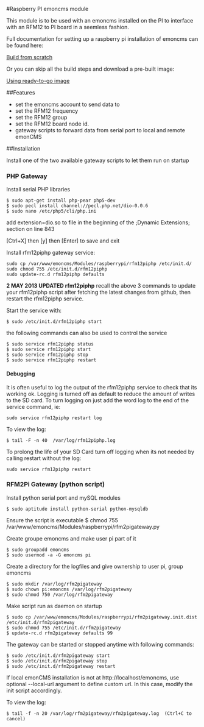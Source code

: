 #Raspberry PI emoncms module

This module is to be used with an emoncms installed on the PI to interface with an RFM12 to PI board in a seemless fashion.

Full documentation for setting up a raspberry pi installation of emoncms can be found here:

[Build from scratch](http://emoncms.org/site/docs/raspberrypibuild)

Or you can skip all the build steps and download a pre-built image:

[Using ready-to-go image](http://emoncms.org/site/docs/raspberrypiimage)

##Features
- set the emoncms account to send data to
- set the RFM12 frequency
- set the RFM12 group
- set the RFM12 board node id.
- gateway scripts to forward data from serial port to local and remote emonCMS

##Installation

Install one of the two available gateway scripts to let them run on startup

### PHP Gateway

Install serial PHP libraries

    $ sudo apt-get install php-pear php5-dev
    $ sudo pecl install channel://pecl.php.net/dio-0.0.6
    $ sudo nano /etc/php5/cli/php.ini

add extension=dio.so to file in the beginning of the ;Dynamic Extensions; section on line 843 

[Ctrl+X] then [y] then [Enter] to save and exit

Install rfm12piphp gateway service:

    sudo cp /var/www/emoncms/Modules/raspberrypi/rfm12piphp /etc/init.d/
    sudo chmod 755 /etc/init.d/rfm12piphp
    sudo update-rc.d rfm12piphp defaults

**2 MAY 2013 UPDATED rfm12piphp** recall the above 3 commands to update your rfm12piphp script after fetching the latest changes from github, then restart the rfm12piphp service.

Start the service with:

    $ sudo /etc/init.d/rfm12piphp start
    
the following commands can also be used to control the service

    $ sudo service rfm12piphp status
    $ sudo service rfm12piphp start
    $ sudo service rfm12piphp stop
    $ sudo service rfm12piphp restart

#### Debugging

It is often useful to log the output of the rfm12piphp service to check that its working ok. Logging is turned off as default to reduce the amount of writes to the SD card. To turn logging on just add the word log to the end of the service command, ie:

    sudo service rfm12piphp restart log

To view the log:
    
    $ tail -F -n 40  /var/log/rfm12piphp.log

To prolong the life of your SD Card turn off logging when its not needed by calling restart without the log:

    sudo service rfm12piphp restart

### RFM2Pi Gateway (python script)

  Install python serial port and mySQL modules

    $ sudo aptitude install python-serial python-mysqldb
  
  Ensure the script is executable
    $ chmod 755 /var/www/emoncms/Modules/raspberrypi/rfm2pigateway.py
  
  Create groupe emoncms and make user pi part of it

    $ sudo groupadd emoncms
    $ sudo usermod -a -G emoncms pi

  Create a directory for the logfiles and give ownership to user pi, group emoncms

    $ sudo mkdir /var/log/rfm2pigateway
    $ sudo chown pi:emoncms /var/log/rfm2pigateway
    $ sudo chmod 750 /var/log/rfm2pigateway

  Make script run as daemon on startup

    $ sudo cp /var/www/emoncms/Modules/raspberrypi/rfm2pigateway.init.dist /etc/init.d/rfm2pigateway
    $ sudo chmod 755 /etc/init.d/rfm2pigateway
    $ update-rc.d rfm2pigateway defaults 99

  The gateway can be started or stopped anytime with following commands:
  
    $ sudo /etc/init.d/rfm2pigateway start
    $ sudo /etc/init.d/rfm2pigateway stop
    $ sudo /etc/init.d/rfm2pigateway restart
    
  If local emonCMS installation is not at http://localhost/emoncms, use
  optional --local-url argument to define custom url. In this case, modify the
  init script accordingly.
  
  To view the log:
    
    $ tail -f -n 20 /var/log/rfm2pigateway/rfm2pigateway.log  (Ctrl+C to cancel)
    


